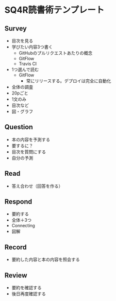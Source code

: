 # SQ4R読書術テンプレート

## Survey
- 目次を見る
- 学びたい内容3つ書く
  - GitHubのプルリクエストあたりの概念
  - GitFlow
  - Travis CI
- 1つ選んで読む
  - GitFlow
    - 常にリリースする。デプロイは完全に自動化
- 全体の調査
 - 20pごと
 - 1文のみ
 - 目次など
 - 図・グラフ

 ## Question
- 本の内容を予測する
 - 要するに？
- 目次を質問にする
 - 自分の予測

## Read
- 答え合わせ（回答を作る）

## Respond
- 要約する
 - 全体＋3つ
 - Connecting
 - 図解

## Record
- 要約した内容と本の内容を照会する

## Review
- 要約を確認する
- 後日再度確認する

